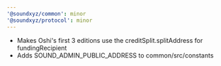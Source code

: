 ```yaml
---
'@soundxyz/common': minor
'@soundxyz/protocol': minor
---
```


- Makes Oshi's first 3 editions use the creditSplit.splitAddress for fundingRecipient
- Adds SOUND_ADMIN_PUBLIC_ADDRESS to common/src/constants
